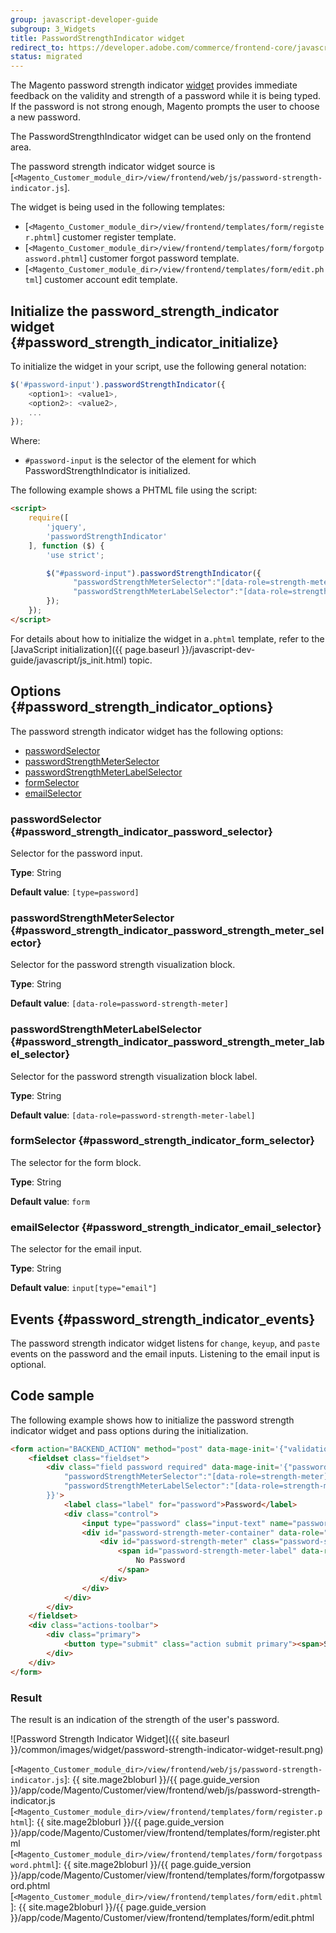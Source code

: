 ```yaml
---
group: javascript-developer-guide
subgroup: 3_Widgets
title: PasswordStrengthIndicator widget
redirect_to: https://developer.adobe.com/commerce/frontend-core/javascript/jquery-widgets/password-strength-indicator/
status: migrated
---
```


The Magento password strength indicator [widget](https://glossary.magento.com/widget) provides immediate feedback on the validity and strength of a password while it is being typed.
If the password is not strong enough, Magento prompts the user to choose a new password.

The PasswordStrengthIndicator widget can be used only on the frontend area.

The password strength indicator widget source is [`<Magento_Customer_module_dir>/view/frontend/web/js/password-strength-indicator.js`].

The widget is being used in the following templates:

-  [`<Magento_Customer_module_dir>/view/frontend/templates/form/register.phtml`] customer register template.
-  [`<Magento_Customer_module_dir>/view/frontend/templates/form/forgotpassword.phtml`] customer forgot password template.
-  [`<Magento_Customer_module_dir>/view/frontend/templates/form/edit.phtml`] customer account edit template.

## Initialize the password_strength_indicator widget {#password_strength_indicator_initialize}

To initialize the widget in your script, use the following general notation:

```javascript
$('#password-input').passwordStrengthIndicator({
    <option1>: <value1>,
    <option2>: <value2>,
    ...
});
```

Where:

-  `#password-input` is the selector of the element for which PasswordStrengthIndicator is initialized.

The following example shows a PHTML file using the script:

```html
<script>
    require([
        'jquery',
        'passwordStrengthIndicator'
    ], function ($) {
        'use strict';

        $("#password-input").passwordStrengthIndicator({
              "passwordStrengthMeterSelector":"[data-role=strength-meter]",
              "passwordStrengthMeterLabelSelector":"[data-role=strength-meter-label]"
        });
    });
</script>
```

For details about how to initialize the widget in a`.phtml` template, refer to the [JavaScript initialization]({{ page.baseurl }}/javascript-dev-guide/javascript/js_init.html) topic.

## Options {#password_strength_indicator_options}

The password strength indicator widget has the following options:

-  [passwordSelector](#password_strength_indicator_password_selector)
-  [passwordStrengthMeterSelector](#password_strength_indicator_password_strength_meter_selector)
-  [passwordStrengthMeterLabelSelector](#password_strength_indicator_password_strength_meter_label_selector)
-  [formSelector](#password_strength_indicator_form_selector)
-  [emailSelector](#password_strength_indicator_email_selector)

### passwordSelector {#password_strength_indicator_password_selector}

Selector for the password input.

**Type**: String

**Default value**: `[type=password]`

### passwordStrengthMeterSelector {#password_strength_indicator_password_strength_meter_selector}

Selector for the password strength visualization block.

**Type**: String

**Default value**: `[data-role=password-strength-meter]`

### passwordStrengthMeterLabelSelector {#password_strength_indicator_password_strength_meter_label_selector}

Selector for the password strength visualization block label.

**Type**: String

**Default value**: `[data-role=password-strength-meter-label]`

### formSelector {#password_strength_indicator_form_selector}

The selector for the form block.

**Type**: String

**Default value**: `form`

### emailSelector {#password_strength_indicator_email_selector}

The selector for the email input.

**Type**: String

**Default value**: `input[type="email"]`

## Events {#password_strength_indicator_events}

The password strength indicator widget listens for `change`, `keyup`, and `paste` events on the password and the email inputs. Listening to the email input is optional.

## Code sample

The following example shows how to initialize the password strength indicator widget and pass options during the initialization.

```html
<form action="BACKEND_ACTION" method="post" data-mage-init='{"validation":{}}'>
    <fieldset class="fieldset">
        <div class="field password required" data-mage-init='{"passwordStrengthIndicator": {
            "passwordStrengthMeterSelector":"[data-role=strength-meter]",
            "passwordStrengthMeterLabelSelector":"[data-role=strength-meter-label]"
        }}'>
            <label class="label" for="password">Password</label>
            <div class="control">
                <input type="password" class="input-text" name="password" id="password">
                <div id="password-strength-meter-container" data-role="strength-meter" aria-live="polite">
                    <div id="password-strength-meter" class="password-strength-meter">
                        <span id="password-strength-meter-label" data-role="strength-meter-label">
                            No Password
                        </span>
                    </div>
                </div>
            </div>
        </div>
    </fieldset>
    <div class="actions-toolbar">
        <div class="primary">
            <button type="submit" class="action submit primary"><span>Set a New Password</span></button>
        </div>
    </div>
</form>
```

### Result

The result is an indication of the strength of the user's password.

![Password Strength Indicator Widget]({{ site.baseurl }}/common/images/widget/password-strength-indicator-widget-result.png)

<!-- Link Definitions -->
[`<Magento_Customer_module_dir>/view/frontend/web/js/password-strength-indicator.js`]: {{ site.mage2bloburl }}/{{ page.guide_version }}/app/code/Magento/Customer/view/frontend/web/js/password-strength-indicator.js
[`<Magento_Customer_module_dir>/view/frontend/templates/form/register.phtml`]: {{ site.mage2bloburl }}/{{ page.guide_version }}/app/code/Magento/Customer/view/frontend/templates/form/register.phtml
[`<Magento_Customer_module_dir>/view/frontend/templates/form/forgotpassword.phtml`]: {{ site.mage2bloburl }}/{{ page.guide_version }}/app/code/Magento/Customer/view/frontend/templates/form/forgotpassword.phtml
[`<Magento_Customer_module_dir>/view/frontend/templates/form/edit.phtml`]: {{ site.mage2bloburl }}/{{ page.guide_version }}/app/code/Magento/Customer/view/frontend/templates/form/edit.phtml
